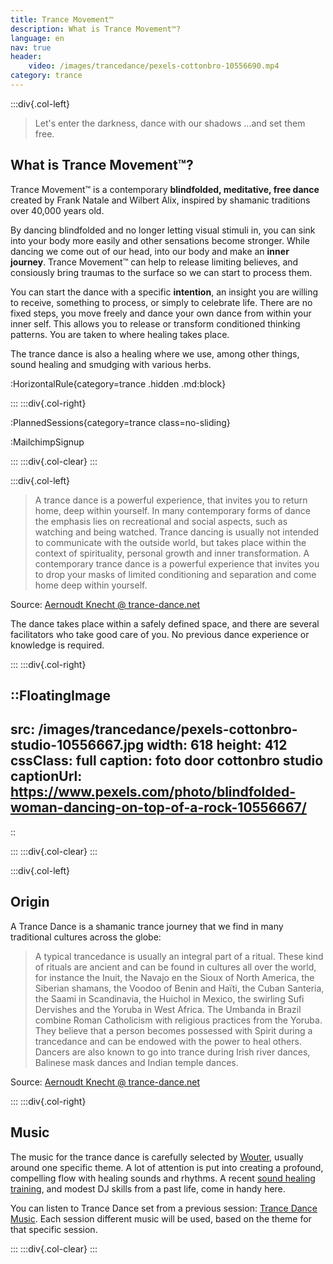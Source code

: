 ```yaml
---
title: Trance Movement™
description: What is Trance Movement™?
language: en
nav: true
header:
    video: /images/trancedance/pexels-cottonbro-10556690.mp4
category: trance
---
```


:::div{.col-left}

> Let's enter the darkness, dance with our shadows ...and set them free.

## What is Trance Movement™?

Trance Movement™ is a contemporary **blindfolded, meditative, free dance** created by Frank Natale and Wilbert Alix, inspired by shamanic traditions over 40,000 years old.

By dancing blindfolded and no longer letting visual stimuli in, you can sink into your body more easily and other sensations become stronger. 
While dancing we come out of our head, into our body and make an **inner journey**. Trance Movement™ can help to release limiting believes, and consiously bring traumas to the surface so we can start to process them.

You can start the dance with a specific **intention**, an insight you are willing to receive, something to process, or simply to celebrate life.
There are no fixed steps, you move freely and dance your own dance from within your inner self. 
This allows you to release or transform conditioned thinking patterns.
You are taken to where healing takes place.

The trance dance is also a healing where we use, among other things, sound healing and smudging with various herbs.

:HorizontalRule{category=trance .hidden .md:block}

:::
:::div{.col-right}

:PlannedSessions{category=trance class=no-sliding}

:MailchimpSignup

:::
:::div{.col-clear}
:::

:::div{.col-left}

> A trance dance is a powerful experience, that invites you to return home, deep within yourself. In many contemporary forms of dance the emphasis lies on recreational and social aspects, such as watching and being watched.
Trance dancing is usually not intended to communicate with the outside world, but takes place within the context of spirituality, personal growth and inner transformation. A contemporary trance dance is a powerful experience that invites you to drop your masks of limited conditioning and separation and come home deep within yourself.

Source: [Aernoudt Knecht @ trance-dance.net](https://trance-dance.net/what-is-trance-dance/)

The dance takes place within a safely defined space, and there are several facilitators who take good care of you.
No previous dance experience or knowledge is required.

:::
:::div{.col-right}

::FloatingImage
---
src: /images/trancedance/pexels-cottonbro-studio-10556667.jpg
width: 618
height: 412
cssClass: full
caption: foto door cottonbro studio
captionUrl: https://www.pexels.com/photo/blindfolded-woman-dancing-on-top-of-a-rock-10556667/
---
::

:::
:::div{.col-clear}
:::

:::div{.col-left}

## Origin

A Trance Dance is a shamanic trance journey that we find in many traditional cultures across the globe:

> A typical trancedance is usually an integral part of a ritual. These kind of rituals are ancient and can be found in cultures all over the world, for instance the Inuit, the Navajo en the Sioux of North America, the Siberian shamans, the Voodoo of Benin and Haïti, the Cuban Santeria, the Saami in Scandinavia, the Huichol in Mexico, the swirling Sufi Dervishes and the Yoruba in West Africa. The Umbanda in Brazil combine Roman Catholicism with religious practices from the Yoruba. They believe that a person becomes possessed with Spirit during a trancedance and can be endowed with the power to heal others. Dancers are also known to go into trance during Irish river dances, Balinese mask dances and Indian temple dances.

Source: [Aernoudt Knecht @ trance-dance.net](https://trance-dance.net/what-is-trance-dance/)

:::
:::div{.col-right}

## Music

The music for the trance dance is carefully selected by [Wouter](/en/about), usually around one specific theme. A lot of attention is put into creating a profound, compelling flow with healing sounds and rhythms.
A recent [sound healing training](https://www.akasharetreatcenter.com/soundhealing-training), and modest DJ skills from a past life, come in handy here.

You can listen to Trance Dance set from a previous session: [Trance Dance Music](/en/news/trancedancemusic).
Each session different music will be used, based on the theme for that specific session.


:::
:::div{.col-clear}
:::
